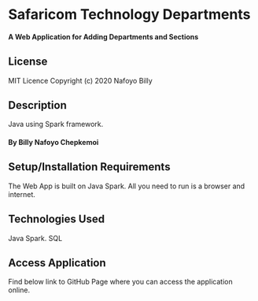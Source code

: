 # Safaricom Technology Departments
#### A Web Application for Adding Departments and Sections

## License

MIT Licence Copyright (c) 2020 Nafoyo Billy

## Description

 Java using Spark framework.

 #### By **Billy Nafoyo Chepkemoi**

## Setup/Installation Requirements
The Web App is built on Java Spark. All you need to run is a browser and internet. 


## Technologies Used
Java Spark.
SQL

## Access Application
Find below link to GitHub Page where you can access the application online.
